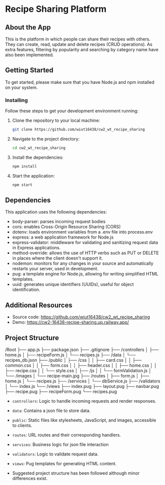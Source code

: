 # Recipe Sharing Platform

## About the App

This is the platform in which people can share their recipes with others. They can create, read, update and delete recipes (CRUD operations). As extra features, filtering by popularity and searching by category name have also been implemented.

## Getting Started

To get started, please make sure that you have Node.js and npm installed on your system.

### Installing

Follow these steps to get your development environment running:

1. Clone the repository to your local machine:
    ```bash
    git clone https://github.com/wiut16438/cw2_wt_recipe_sharing
    ```

2. Navigate to the project directory:
    ```bash
    cd cw2_wt_recipe_sharing
    ```

3. Install the dependencies:
    ```bash
    npm install
    ```

4. Start the application:
    ```bash
    npm start
    ```

## Dependencies

This application uses the following dependencies:

- body-parser: parses incoming request bodies
- cors: enables Cross-Origin Resource Sharing (CORS)
- dotenv: loads environment variables from a .env file into process.env 
- express: a web application framework for Node.js
- express-validator: middleware for validating and sanitizing request data in Express applications.
- method-override: allows the use of HTTP verbs such as PUT or DELETE in places where the client doesn't support it.
- nodemon: monitors for any changes in your source and automatically restarts your server, used in development.
- pug: a template engine for Node.js, allowing for writing simplified HTML templates.
- uuid: generates unique identifiers (UUIDs), useful for object identification.

## Additional Resources

- Source code: https://github.com/wiut16438/cw2_wt_recipe_sharing
- Demo: https://cw2-16438-recipe-sharing.up.railway.app/

## Project Structure

/Root
├── app.js
├── package.json
├── .gitignore
├── /controllers
│ ├── home.js
│ ├── recipeForm.js
│ └── recipes.js
├── /data
│ └── recipes_db.json
├── /public
│ ├── /css
│ │ ├── card.css
│ │ ├── common.css
│ │ ├── form.css
│ │ ├── header.css
│ │ ├── home.css
│ │ ├── recipe.css
│ │ └── style.css
│ ├── /js
│ │ └── formValidation.js
│ └── /images
│ └── recipe-main.jpg
├── /routes
│ ├── form.js
│ ├── home.js
│ └── recipes.js
├── /services
│ └── dbService.js
├── /validators
│ └── index.js
└── /views
├── index.pug
├── layout.pug
├── navbar.pug
├── recipe.pug
├── recipeForm.pug
└── recipes.pug

- `controllers`: Logic to handle incoming requests and render responses.
- `data`: Contains a json file to store data.
- `public`: Static files like stylesheets, JavaScript, and images, accessible to clients.
- `routes`: URL routes and their corresponding handlers.
- `services`: Business logic for json file interaction
- `validators`: Logic to validate request data.
- `views`: Pug templates for generating HTML content.

- Suggested project structure has been followed although minor differences exist.


